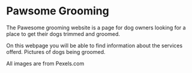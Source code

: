 # Pawsome Grooming

The Pawesome grooming website is a page for dog owners looking for a place to get their dogs trimmed and groomed. 

On this webpage you will be able to find information about the services offerd. 
Pictures of dogs being groomed. 

All images are from Pexels.com
